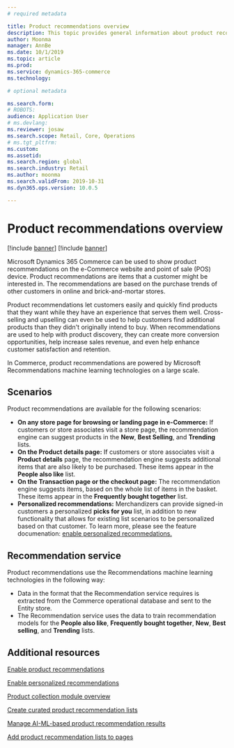 ```yaml
---
# required metadata

title: Product recommendations overview
description: This topic provides general information about product recommendations. Product recommendations let customers easily and quickly find products that they want, and even products that they didn't originally intend to buy.
author: Moonma
manager: AnnBe
ms.date: 10/1/2019
ms.topic: article
ms.prod: 
ms.service: dynamics-365-commerce
ms.technology: 

# optional metadata

ms.search.form: 
# ROBOTS: 
audience: Application User
# ms.devlang: 
ms.reviewer: josaw
ms.search.scope: Retail, Core, Operations
# ms.tgt_pltfrm: 
ms.custom: 
ms.assetid: 
ms.search.region: global
ms.search.industry: Retail
ms.author: moonma
ms.search.validFrom: 2019-10-31
ms.dyn365.ops.version: 10.0.5

---
```


# Product recommendations overview

[!include [banner](includes/preview-banner.md)]
[!include [banner](includes/banner.md)]

Microsoft Dynamics 365 Commerce can be used to show product recommendations on the e-Commerce website and point of sale (POS) device. Product recommendations are items that a customer might be interested in. The recommendations are based on the purchase trends of other customers in online and brick-and-mortar stores.

Product recommendations let customers easily and quickly find products that they want while they have an experience that serves them well. Cross-selling and upselling can even be used to help customers find additional products than they didn't originally intend to buy. When recommendations are used to help with product discovery, they can create more conversion opportunities, help increase sales revenue, and even help enhance customer satisfaction and retention.

In Commerce, product recommendations are powered by Microsoft Recommendations machine learning technologies on a large scale.


## Scenarios

Product recommendations are available for the following scenarios:

- **On any store page for browsing or landing page in e-Commerce:** If customers or store associates visit a store page, the recommendation engine can suggest products in the **New**, **Best Selling**, and **Trending** lists.
- **On the Product details page:** If customers or store associates visit a **Product details** page, the recommendation engine suggests additional items that are also likely to be purchased. These items appear in the **People also like** list.
- **On the Transaction page or the checkout page:** The recommendation engine suggests items, based on the whole list of items in the basket. These items appear in the **Frequently bought together** list.
- **Personalized recommendations:** Merchandizers can provide signed-in customers a personalized **picks for you** list, in addition to new functionality that allows for existing list scenarios to be personalized based on that customer. To learn more, please see the feature documenation: [enable personalized recommedations.](personalized-recommendations.md)

## Recommendation service

Product recommendations use the Recommendations machine learning technologies in the following way:

- Data in the format that the Recommendation service requires is extracted from the Commerce operational database and sent to the Entity store.
- The Recommendation service uses the data to train recommendation models for the **People also like**, **Frequently bought together**, **New**, **Best selling**, and **Trending** lists.

## Additional resources

[Enable product recommendations](enable-product-recommendations.md)

[Enable personalized recommendations](personalized-recommendations.md)

[Product collection module overview](product-collection-module-overview.md)

[Create curated product recommendation lists](create-editorial-recommendation-lists.md)

[Manage AI-ML-based product recommendation results](modify-product-recommendation-results.md)

[Add product recommendation lists to pages](add-reco-list-to-page.md)
